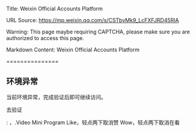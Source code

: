 Title: Weixin Official Accounts Platform

URL Source: https://mp.weixin.qq.com/s/CSTbvMk9_LcFXFJRD45RlA

Warning: This page maybe requiring CAPTCHA, please make sure you are authorized to access this page.

Markdown Content:
Weixin Official Accounts Platform

===============

环境异常
----

当前环境异常，完成验证后即可继续访问。

去验证

: ，.Video Mini Program Like，轻点两下取消赞 Wow，轻点两下取消在看
